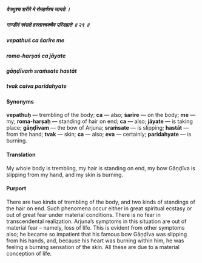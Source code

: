 ##### वेपथुश्च शरीरे मे रोमहर्षश्च जायते ।
##### गाण्डीवं स्रंसते हस्तात्त्वक्चैव परिदह्यते ॥ २९ ॥

##### vepathuś ca śarīre me
##### roma-harṣaś ca jāyate
##### gāṇḍīvaṁ sraṁsate hastāt
##### tvak caiva paridahyate

#### Synonyms

**vepathuḥ** — trembling of the body; **ca** — also; **śarīre** — on the body; **me** — my; **roma**-**harṣaḥ** — standing of hair on end; **ca** — also; **jāyate** — is taking place; **gāṇḍīvam** — the bow of Arjuna; **sraṁsate** — is slipping; **hastāt** — from the hand; **tvak** — skin; **ca** — also; **eva** — certainly; **paridahyate** — is burning.

#### Translation

My whole body is trembling, my hair is standing on end, my bow Gāṇḍīva is slipping from my hand, and my skin is burning.

#### Purport

There are two kinds of trembling of the body, and two kinds of standings of the hair on end. Such phenomena occur either in great spiritual ecstasy or out of great fear under material conditions. There is no fear in transcendental realization. Arjuna’s symptoms in this situation are out of material fear – namely, loss of life. This is evident from other symptoms also; he became so impatient that his famous bow Gāṇḍīva was slipping from his hands, and, because his heart was burning within him, he was feeling a burning sensation of the skin. All these are due to a material conception of life.